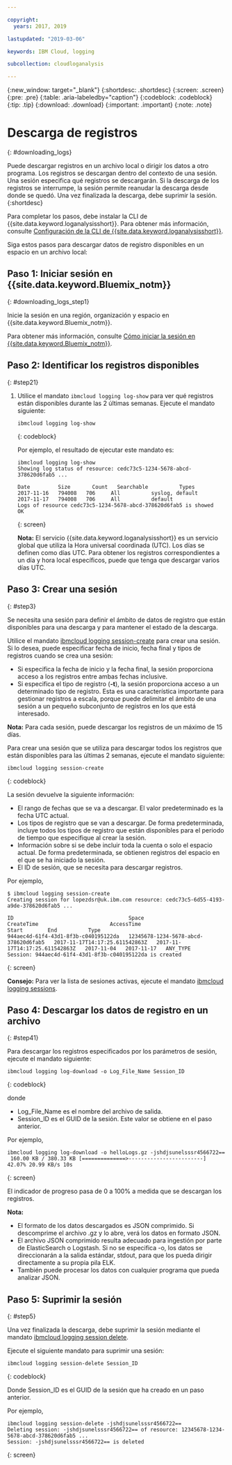 ```yaml
---

copyright:
  years: 2017, 2019

lastupdated: "2019-03-06"

keywords: IBM Cloud, logging

subcollection: cloudloganalysis

---
```


{:new_window: target="_blank"}
{:shortdesc: .shortdesc}
{:screen: .screen}
{:pre: .pre}
{:table: .aria-labeledby="caption"}
{:codeblock: .codeblock}
{:tip: .tip}
{:download: .download}
{:important: .important}
{:note: .note}

# Descarga de registros
{: #downloading_logs}

Puede descargar registros en un archivo local o dirigir los datos a otro programa. Los registros se descargan dentro del contexto de una sesión. Una sesión especifica qué registros se descargarán. Si la descarga de los registros se interrumpe, la sesión permite reanudar la descarga desde donde se quedó. Una vez finalizada la descarga, debe suprimir la sesión.
{:shortdesc}

Para completar los pasos, debe instalar la CLI de {{site.data.keyword.loganalysisshort}}. Para obtener más información, consulte [Configuración de la CLI de {{site.data.keyword.loganalysisshort}}](https://console.bluemix.net/docs/services/CloudLogAnalysis/how-to/manage-logs/config_log_collection_cli_cloud.html#config_log_collection_cli_).


Siga estos pasos para descargar datos de registro disponibles en un espacio en un archivo local:

## Paso 1: Iniciar sesión en {{site.data.keyword.Bluemix_notm}}
{: #downloading_logs_step1}

Inicie la sesión en una región, organización y espacio en {{site.data.keyword.Bluemix_notm}}. 

Para obtener más información, consulte [Cómo iniciar la sesión en {{site.data.keyword.Bluemix_notm}}](/docs/services/CloudLogAnalysis/qa/cli_qa.html#login).

## Paso 2: Identificar los registros disponibles
{: #step21}

1. Utilice el mandato `ibmcloud logging log-show` para ver qué registros están disponibles durante las 2 últimas semanas. Ejecute el mandato siguiente:

    ```
    ibmcloud logging log-show
    ```
    {: codeblock}
    
    Por ejemplo, el resultado de ejecutar este mandato es:
    
    ```
    ibmcloud logging log-show 
    Showing log status of resource: cedc73c5-1234-5678-abcd-378620d6fab5 ...

    Date         Size       Count   Searchable          Types   
    2017-11-16   794008   706     All          syslog, default   
	2017-11-17   794008   706     All          default   
    Logs of resource cedc73c5-1234-5678-abcd-378620d6fab5 is showed
    OK
    ```
    {: screen}

    **Nota:** El servicio {{site.data.keyword.loganalysisshort}} es un servicio global que utiliza la Hora universal coordinada (UTC). Los días se definen como días UTC. Para obtener los registros correspondientes a un día y hora local específicos, puede que tenga que descargar varios días UTC.


## Paso 3: Crear una sesión
{: #step3}

Se necesita una sesión para definir el ámbito de datos de registro que están disponibles para una descarga y para mantener el estado de la descarga. 

Utilice el mandato [ibmcloud logging session-create](/docs/services/CloudLogAnalysis/reference/log_analysis_cli_cloud.html#session_create) para crear una sesión. Si lo desea, puede especificar fecha de inicio, fecha final y tipos de registros cuando se crea una sesión:  

* Si especifica la fecha de inicio y la fecha final, la sesión proporciona acceso a los registros entre ambas fechas inclusive. 
* Si especifica el tipo de registro (**-t**), la sesión proporciona acceso a un determinado tipo de registro. Esta es una característica importante para gestionar registros a escala, porque puede delimitar el ámbito de una sesión a un pequeño subconjunto de registros en los que está interesado.

**Nota:** Para cada sesión, puede descargar los registros de un máximo de 15 días.

Para crear una sesión que se utiliza para descargar todos los registros que están disponibles para las últimas 2 semanas, ejecute el mandato siguiente:

```
ibmcloud logging session-create 
```
{: codeblock}

La sesión devuelve la siguiente información:

* El rango de fechas que se va a descargar. El valor predeterminado es la fecha UTC actual.
* Los tipos de registro que se van a descargar. De forma predeterminada, incluye todos los tipos de registro que están disponibles para el periodo de tiempo que especifique al crear la sesión. 
* Información sobre si se debe incluir toda la cuenta o solo el espacio actual. De forma predeterminada, se obtienen registros del espacio en el que se ha iniciado la sesión.
* El ID de sesión, que se necesita para descargar registros.

Por ejemplo,

```
$ ibmcloud logging session-create
Creating session for lopezdsr@uk.ibm.com resource: cedc73c5-6d55-4193-a9de-378620d6fab5 ...

ID                                     Space                                  CreateTime                       AccessTime                       Start        End          Type
944aec4d-61f4-43d1-8f3b-c040195122da   12345678-1234-5678-abcd-378620d6fab5   2017-11-17T14:17:25.611542863Z   2017-11-17T14:17:25.611542863Z   2017-11-04   2017-11-17   ANY_TYPE
Session: 944aec4d-61f4-43d1-8f3b-c040195122da is created
```
{: screen}

**Consejo:** Para ver la lista de sesiones activas, ejecute el mandato [ibmcloud logging sessions](/docs/services/CloudLogAnalysis/reference/log_analysis_cli_cloud.html#session_list).

## Paso 4: Descargar los datos de registro en un archivo
{: #step41}

Para descargar los registros especificados por los parámetros de sesión, ejecute el mandato siguiente:

```
ibmcloud logging log-download -o Log_File_Name Session_ID
```
{: codeblock}

donde

* Log_File_Name es el nombre del archivo de salida.
* Session_ID es el GUID de la sesión. Este valor se obtiene en el paso anterior.

Por ejemplo,

```
ibmcloud logging log-download -o helloLogs.gz -jshdjsunelsssr4566722==
 160.00 KB / 380.33 KB [==============>------------------------]  42.07% 20.99 KB/s 10s
```
{: screen}

El indicador de progreso pasa de 0 a 100% a medida que se descargan los registros.

**Nota:** 

* El formato de los datos descargados es JSON comprimido. Si descomprime el archivo .gz y lo abre, verá los datos en formato JSON. 
* El archivo JSON comprimido resulta adecuado para ingestión por parte de ElasticSearch o Logstash. Si no se especifica -o, los datos se direccionarán a la salida estándar, stdout, para que los pueda dirigir directamente a su propia pila ELK.
* También puede procesar los datos con cualquier programa que pueda analizar JSON. 

## Paso 5: Suprimir la sesión
{: #step5}

Una vez finalizada la descarga, debe suprimir la sesión mediante el mandato [ibmcloud logging session delete](/docs/services/CloudLogAnalysis/reference/log_analysis_cli_cloud.html#delete). 

Ejecute el siguiente mandato para suprimir una sesión:

```
ibmcloud logging session-delete Session_ID
```
{: codeblock}

Donde Session_ID es el GUID de la sesión que ha creado en un paso anterior.

Por ejemplo,

```
ibmcloud logging session-delete -jshdjsunelsssr4566722==
Deleting session: -jshdjsunelsssr4566722== of resource: 12345678-1234-5678-abcd-378620d6fab5 ...
Session: -jshdjsunelsssr4566722== is deleted

```
{: screen}




